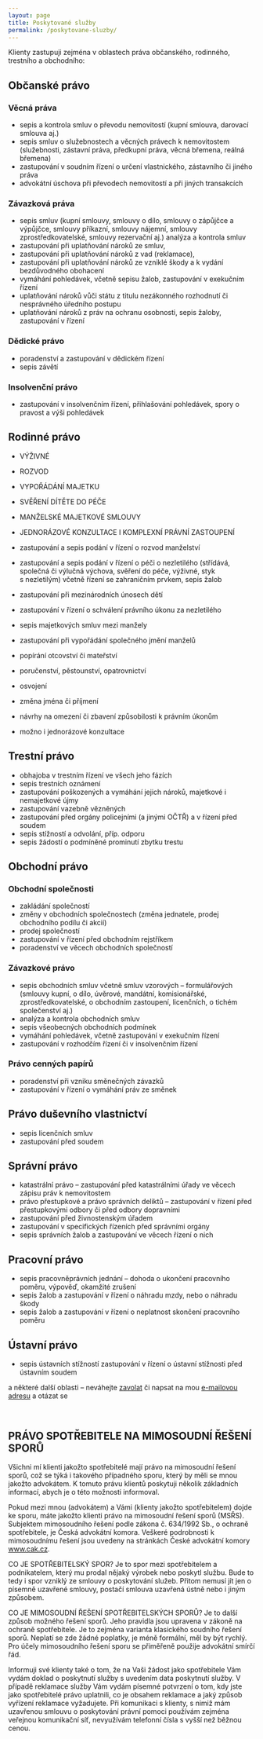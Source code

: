 ```yaml
---
layout: page
title: Poskytované služby
permalink: /poskytovane-sluzby/
---
```


Klienty zastupuji zejména v oblastech práva občanského, rodinného, trestního a obchodního:

## Občanské právo

### Věcná práva
- sepis a kontrola smluv o převodu nemovitostí (kupní smlouva, darovací smlouva&nbsp;aj.)
- sepis smluv o služebnostech a věcných právech k nemovitostem (služebnosti, zástavní práva, předkupní práva, věcná břemena, reálná břemena)
- zastupování v soudním řízení o určení vlastnického, zástavního či jiného práva
- advokátní úschova při převodech nemovitostí a při jiných transakcích

### Závazková práva
- sepis smluv (kupní smlouvy, smlouvy o dílo, smlouvy o zápůjčce a výpůjčce, smlouvy příkazní, smlouvy nájemní, smlouvy zprostředkovatelské, smlouvy rezervační aj.)
analýza a kontrola smluv
- zastupování při uplatňování nároků ze smluv, 
- zastupování při uplatňování nároků z vad (reklamace), 
- zastupování při uplatňování nároků ze vzniklé škody a k vydání bezdůvodného obohacení
- vymáhání pohledávek, včetně sepisu žalob, zastupování v exekučním řízení
- uplatňování nároků vůči státu z titulu nezákonného rozhodnutí či nesprávného úředního postupu
- uplatňování nároků z práv na ochranu osobnosti, sepis žaloby, zastupování v řízení

### Dědické právo
- poradenství a zastupování v dědickém řízení
- sepis závětí

### Insolvenční právo
- zastupování v insolvenčním řízení, přihlašování pohledávek, spory o pravost a výši pohledávek



## Rodinné právo
- VÝŽIVNÉ
- ROZVOD
- VYPOŘÁDÁNÍ MAJETKU
- SVĚŘENÍ DÍTĚTE DO PÉČE
- MANŽELSKÉ MAJETKOVÉ SMLOUVY
- JEDNORÁZOVÉ KONZULTACE I KOMPLEXNÍ PRÁVNÍ ZASTOUPENÍ

- zastupování a sepis podání v řízení o rozvod manželství
- zastupování a sepis podání v řízení o péči o nezletilého (střídává, společná či výlučná výchova, svěření do péče, výživné, styk s nezletilým) včetně řízení se zahraničním prvkem, sepis žalob 
- zastupování při mezinárodních únosech dětí
- zastupování v řízení o schválení právního úkonu za nezletilého
- sepis majetkových smluv mezi manžely
- zastupování při vypořádání společného jmění manželů
- popírání otcovství či mateřství
- poručenství, pěstounství, opatrovnictví
- osvojení
- změna jména či příjmení
- návrhy na omezení či zbavení způsobilosti k právním úkonům
- možno i jednorázové konzultace


## Trestní právo
- obhajoba v trestním řízení ve všech jeho fázích
- sepis trestních oznámení
- zastupování poškozených a vymáhání jejich nároků, majetkové i nemajetkové újmy
- zastupování vazebně vězněných
- zastupování před orgány policejními (a jinými OČTŘ) a v řízení před soudem
- sepis stížností a odvolání, příp. odporu
- sepis žádostí o podmíněné prominutí zbytku trestu


## Obchodní právo

### Obchodní společnosti
- zakládání společností
- změny v obchodních společnostech (změna jednatele, prodej obchodního podílu či akcií)
- prodej společností
- zastupování v řízení před obchodním rejstříkem
- poradenství ve věcech obchodních společností

### Závazkové právo
- sepis obchodních smluv včetně smluv vzorových – formulářových (smlouvy kupní, o dílo, úvěrové, mandátní, komisionářské, zprostředkovatelské, o obchodním zastoupení, licenčních, o tichém společenství aj.)
- analýza a kontrola obchodních smluv
- sepis všeobecných obchodních podmínek 
- vymáhání pohledávek, včetně zastupování v exekučním řízení
- zastupování v rozhodčím řízení či v insolvenčním řízení

### Právo cenných papírů
- poradenství při vzniku směnečných závazků
- zastupování v řízení o vymáhání práv ze směnek
 

## Právo duševního vlastnictví
- sepis licenčních smluv
- zastupování před soudem
  

## Správní právo
- katastrální právo – zastupování před katastrálními úřady ve věcech zápisu práv k nemovitostem
- právo přestupkové a právo správních deliktů – zastupování v řízení před přestupkovými odbory či před odbory dopravními
- zastupování před živnostenským úřadem
- zastupování v specifických řízeních před správními orgány
- sepis správních žalob a zastupování ve věcech řízení o nich
 


## Pracovní právo
- sepis pracovněprávních jednání – dohoda o ukončení pracovního poměru, výpověď, okamžité zrušení
- sepis žalob a zastupování v řízení o náhradu mzdy, nebo o náhradu škody 
- sepis žalob a zastupování v řízení o neplatnost skončení pracovního poměru 


## Ústavní právo
- sepis ústavních stížností
zastupování v řízení o ústavní stížnosti před ústavním soudem


a některé další oblasti – neváhejte [zavolat]({{site.baseurl}}/kontakt) či napsat na mou [e-mailovou adresu](mailto:advokat@bruncko.cz) a otázat se

 
 
 
 

## PRÁVO SPOTŘEBITELE NA MIMOSOUDNÍ ŘEŠENÍ SPORŮ

Všichni mí klienti jakožto spotřebitelé mají právo na mimosoudní řešení sporů, což se týká i takového případného sporu, který by měli se mnou jakožto advokátem. K tomuto právu klientů poskytuji několik základních informací, abych je o této možnosti informoval.

Pokud mezi mnou (advokátem)  a Vámi (klienty jakožto spotřebitelem) dojde ke sporu, máte jakožto klienti právo na mimosoudní řešení sporů (MSŘS). Subjektem mimosoudního řešení podle zákona č. 634/1992 Sb., o ochraně spotřebitele, je Česká advokátní komora. Veškeré podrobnosti k mimosoudnímu řešení jsou uvedeny na stránkách České advokátní komory www.cak.cz.

CO JE SPOTŘEBITELSKÝ SPOR?
Je to spor mezi spotřebitelem a podnikatelem, který mu prodal nějaký výrobek nebo poskytl službu. Bude to tedy i spor vzniklý ze smlouvy o poskytování služeb. Přitom nemusí jít jen o písemně uzavřené smlouvy, postačí smlouva uzavřená ústně nebo i jiným způsobem.

CO JE MIMOSOUDNÍ ŘEŠENÍ SPOTŘEBITELSKÝCH SPORŮ?
Je to další způsob možného řešení sporů. Jeho pravidla jsou upravena v zákoně na ochraně spotřebitele. Je to zejména varianta klasického soudního řešení sporů. Neplatí se zde žádné poplatky, je méně formální, měl by být rychlý. Pro účely mimosoudního řešení sporu se přiměřeně použije advokátní smírčí řád.

Informuji své klienty také o tom, že na Vaši žádost jako spotřebitele Vám vydám doklad o poskytnutí služby s uvedením data poskytnutí služby. V případě reklamace služby Vám vydám  písemné potvrzení o tom, kdy jste jako  spotřebitelé právo uplatnili, co je obsahem reklamace a jaký způsob vyřízení reklamace vyžadujete. Při komunikaci s klienty, s nimiž mám uzavřenou smlouvu o poskytování právní pomoci používám zejména veřejnou komunikační síť, nevyužívám telefonní čísla s vyšší než běžnou cenou.
